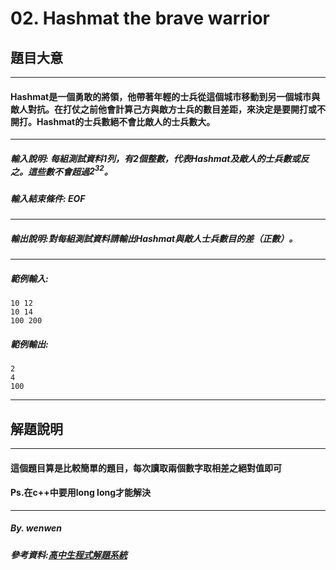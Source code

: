 # 02. Hashmat the brave warrior

## 題目大意
---

#### Hashmat是一個勇敢的將領，他帶著年輕的士兵從這個城市移動到另一個城市與敵人對抗。在打仗之前他會計算己方與敵方士兵的數目差距，來決定是要開打或不開打。Hashmat的士兵數絕不會比敵人的士兵數大。
---

##### 輸入說明: 每組測試資料1列，有2個整數，代表Hashmat及敵人的士兵數或反之。這些數不會超過$2^{32}$。

##### 輸入結束條件: EOF
----

##### 輸出說明:對每組測試資料請輸出Hashmat與敵人士兵數目的差（正數）。
---

##### 範例輸入:
```
10 12
10 14
100 200
```

##### 範例輸出:
```
2
4
100
```

---

## 解題說明
---
#### 這個題目算是比較簡單的題目，每次讀取兩個數字取相差之絕對值即可
 
#### Ps.在c++中要用long long才能解決

---

##### By. wenwen
##### 參考資料:[高中生程式解題系統](https://zerojudge.tw/)